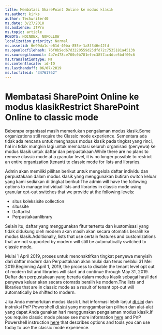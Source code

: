 ```yaml
---
title: Membatasi SharePoint Online ke modus klasik
ms.author: kirks
author: Techwriter40
ms.date: 3/27/2018
ms.audience: ITPro
ms.topic: article
ROBOTS: NOINDEX, NOFOLLOW
localization_priority: Normal
ms.assetid: 6e99da1c-e61d-40ba-855e-1a8f346e42fd
ms.openlocfilehash: 76f0b5ed67d3220559d25dfd72c7535181a4513b
ms.sourcegitcommit: 4b7e478ce700c0b781efec3857ac4dce5bdf00c6
ms.translationtype: MT
ms.contentlocale: id-ID
ms.lasthandoff: 06/07/2019
ms.locfileid: "34761762"
---
```

# <a name="restrict-sharepoint-online-to-classic-mode"></a><span data-ttu-id="f1c71-102">Membatasi SharePoint Online ke modus klasik</span><span class="sxs-lookup"><span data-stu-id="f1c71-102">Restrict SharePoint Online to classic mode</span></span>

<span data-ttu-id="f1c71-103">Beberapa organisasi masih memerlukan pengalaman modus klasik.</span><span class="sxs-lookup"><span data-stu-id="f1c71-103">Some organizations still require the Classic mode experience.</span></span> <span data-ttu-id="f1c71-104">Sementara ada tidak ada rencana untuk menghapus modus klasik pada tingkat yang rinci, hal ini tidak mungkin lagi untuk membatasi seluruh organisasi (penyewa) ke modus klasik untuk daftar dan perpustakaan.</span><span class="sxs-lookup"><span data-stu-id="f1c71-104">While there are no plans to remove classic mode at a granular level, it is no longer possible to restrict an entire organization (tenant) to classic mode for lists and libraries.</span></span>

<span data-ttu-id="f1c71-105">Admin akan memiliki pilihan berikut untuk mengelola daftar individu dan perpustakaan dalam modus klasik yang menggunakan butiran switch keluar yang kami sediakan di tingkat berikut:</span><span class="sxs-lookup"><span data-stu-id="f1c71-105">The admin will have the following options to manage individual lists and libraries in classic mode using granular opt-out switches that we provide at the following levels:</span></span>

- <span data-ttu-id="f1c71-106">situs koleksi</span><span class="sxs-lookup"><span data-stu-id="f1c71-106">site collection</span></span>
- <span data-ttu-id="f1c71-107">situs</span><span class="sxs-lookup"><span data-stu-id="f1c71-107">site</span></span>
- <span data-ttu-id="f1c71-108">Daftar</span><span class="sxs-lookup"><span data-stu-id="f1c71-108">list</span></span>
- <span data-ttu-id="f1c71-109">Perpustakaan</span><span class="sxs-lookup"><span data-stu-id="f1c71-109">library</span></span>

<span data-ttu-id="f1c71-110">Selain itu, daftar yang menggunakan fitur tertentu dan kustomisasi yang tidak didukung oleh modern akan masih akan secara otomatis beralih ke modus klasik.</span><span class="sxs-lookup"><span data-stu-id="f1c71-110">Additionally, lists that use certain features and customizations that are not supported by modern will still be automatically switched to classic mode.</span></span>

<span data-ttu-id="f1c71-111">Mulai 1 April 2019, proses untuk menonaktifkan tingkat penyewa menyisih dari daftar modern dan Perpustakaan akan mulai dan terus melalui 31 Mei 2019.</span><span class="sxs-lookup"><span data-stu-id="f1c71-111">Beginning April 1, 2019, the process to disable the tenant level opt out of modern list and libraries will start and continue through May 31, 2019.</span></span>  <span data-ttu-id="f1c71-112">Daftar dan perpustakaan yang berada dalam modus klasik sebagai hasil dari penyewa keluar akan secara otomatis beralih ke modern.</span><span class="sxs-lookup"><span data-stu-id="f1c71-112">The lists and libraries that are in classic mode as a result of tenant opt-out will automatically be shifted to modern.</span></span>

<span data-ttu-id="f1c71-113">Jika Anda memerlukan modus klasik Lihat informasi lebih lanjut [di sini](https://techcommunity.microsoft.com/t5/Microsoft-SharePoint-Blog/Delivering-SharePoint-modern-experiences/ba-p/315023) dan instruksi PnP Powershell [di sini](https://docs.microsoft.com/sharepoint/dev/transform/modernize-userinterface-lists-and-libraries-optout) yang menggambarkan pilihan dan alat-alat yang dapat Anda gunakan hari menggunakan pengalaman modus klasik.</span><span class="sxs-lookup"><span data-stu-id="f1c71-113">If you require classic mode please see more information [here](https://techcommunity.microsoft.com/t5/Microsoft-SharePoint-Blog/Delivering-SharePoint-modern-experiences/ba-p/315023) and PnP Powershell instruction [here](https://docs.microsoft.com/sharepoint/dev/transform/modernize-userinterface-lists-and-libraries-optout) that describes options and tools you can use today to use the classic mode experience.</span></span>
